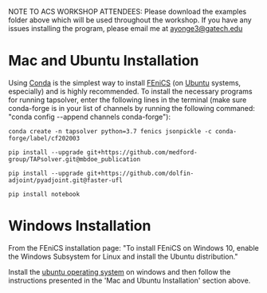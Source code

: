 
NOTE TO ACS WORKSHOP ATTENDEES: Please download the examples folder above which will be used throughout the workshop. If you have any issues installing the program, please email me at ayonge3@gatech.edu

# Mac and Ubuntu Installation

Using [Conda](https://docs.conda.io/projects/conda/en/latest/user-guide/install) is the simplest way to install [FEniCS](https://fenicsproject.org/) (on [Ubuntu](https://tutorials.ubuntu.com/tutorial/tutorial-ubuntu-on-windows#0) systems, especially) and is highly recommended. To install the necessary programs for running tapsolver, enter the following lines in the terminal (make sure conda-forge is in your list of channels by running the following commaned: "conda config --append channels conda-forge"):

	
	conda create -n tapsolver python=3.7 fenics jsonpickle -c conda-forge/label/cf202003
	
	pip install --upgrade git+https://github.com/medford-group/TAPsolver.git@mbdoe_publication
	
	pip install --upgrade git+https://github.com/dolfin-adjoint/pyadjoint.git@faster-ufl
	
	pip install notebook

# Windows Installation

From the FEniCS installation page: "To install FEniCS on Windows 10, enable the Windows Subsystem for Linux and install the Ubuntu distribution."

Install the [ubuntu operating system](https://ubuntu.com/wsl) on windows and then follow the instructions presented in the 'Mac and Ubuntu Installation' section above.

